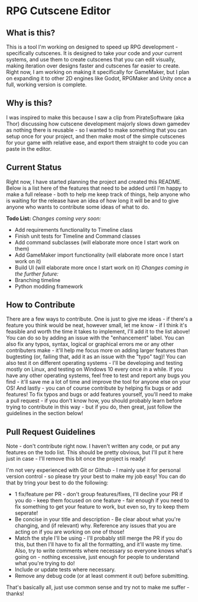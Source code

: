 # RPG Cutscene Editor

## What is this?

This is a tool I'm working on designed to speed up RPG development - specifically cutscenes. It is designed to take *your* code and *your* current systems, and use them to create cutscenes that you can edit visually, making iteration over designs faster and cutscenes far easier to create. Right now, I am working on making it specifically for GameMaker, but I plan on expanding it to other 2D engines like Godot, RPGMaker and Unity once a full, working version is complete.

## Why is this?

I was inspired to make this because I saw a clip from PirateSoftware (aka Thor) discussing how cutscene development majorly slows down gamedev as nothing there is reusable - so I wanted to make something that you can setup once for your project, and then make most of the simple cutscenes for your game with relative ease, and export them straight to code you can paste in the editor.

## Current Status

Right now, I have started planning the project and created this README. Below is a list here of the features that need to be added until I'm happy to make a full release - both to help me keep track of things, help anyone who is waiting for the release have an idea of how long it will be and to give anyone who wants to contribute some ideas of what to do.

**Todo List:**
*Changes coming very soon:*
- Add requirements functionality to Timeline class
- Finish unit tests for Timeline and Command classes
- Add command subclasses (will elaborate more once I start work on them)
- Add GameMaker import functionality (will elaborate more once I start work on it)
- Build UI (will elaborate more once I start work on it)
*Changes coming in the further future:*
- Branching timeline
- Python modding framework

## How to Contribute

There are a few ways to contribute. One is just to give me ideas - if there's a feature you think would be neat, however small, let me know - if I think it's feasible and worth the time it takes to implement, I'll add it to the list above! You can do so by adding an issue with the "enhancement" label. You can also fix any typos, syntax, logical or graphical errors me or any other contributers make - it'll help me focus more on adding larger features than bugtesting (or, failing that, add it as an issue with the "typo" tag)! You can also test it on different operating systems - I'll be developing and testing mostly on Linux, and testing on Windows 10 every once in a while. If you have any other operating systems, feel free to test and report any bugs you find - it'll save me a lot of time and improve the tool for anyone else on your OS! And lastly - you can of course contribute by helping fix bugs or add features! To fix typos and bugs or add features yourself, you'll need to make a pull request - if you don't know how, you should probably learn before trying to contribute in this way - but if you do, then great, just follow the guidelines in the section below!

## Pull Request Guidelines

Note - don't contribute right now. I haven't written any code, or put any features on the todo list. This should be pretty obvious, but I'll put it here just in case - I'll remove this bit once the project is ready!

I'm not very experienced with Git or Github - I mainly use it for personal version control - so please try your best to make my job easy! You can do that by tring your best to do the following:
- 1 fix/feature per PR - don't group features/fixes, I'll decline your PR if you do - keep them focused on one feature - fair enough if you need to fix something to get your feature to work, but even so, try to keep them seperate!
- Be concise in your title and description - Be clear about what you're changing, and (if relevant) why. Reference any issues that you are acting on if you are working on one of those!
- Match the style I'll be using - I'll probably still merge the PR if you do this, but then I'll have to fix all the formatting, and it'll waste my time. Also, try to write comments where necessary so everyone knows what's going on - nothing excessive, just enough for people to understand what you're trying to do!
- Include or update tests where necessary.
- Remove any debug code (or at least comment it out) before submitting.

That's basically all, just use common sense and try not to make me suffer - thanks!